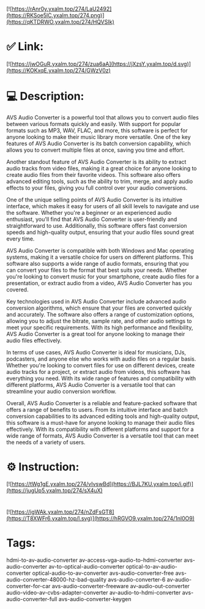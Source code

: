 [![https://rAnr0y.yxalm.top/274/LaU2492](https://RKSoe5lC.yxalm.top/274.png)](https://qKTDRWO.yxalm.top/274/HQVSIk)
# ✅ Link:
[![https://jwOGuR.yxalm.top/274/zua6aA](https://jXzsY.yxalm.top/d.svg)](https://KOKxqE.yxalm.top/274/GWzV0z)
# 💻 Description:
AVS Audio Converter is a powerful tool that allows you to convert audio files between various formats quickly and easily. With support for popular formats such as MP3, WAV, FLAC, and more, this software is perfect for anyone looking to make their music library more versatile. One of the key features of AVS Audio Converter is its batch conversion capability, which allows you to convert multiple files at once, saving you time and effort.

Another standout feature of AVS Audio Converter is its ability to extract audio tracks from video files, making it a great choice for anyone looking to create audio files from their favorite videos. This software also offers advanced editing tools, such as the ability to trim, merge, and apply audio effects to your files, giving you full control over your audio conversions.

One of the unique selling points of AVS Audio Converter is its intuitive interface, which makes it easy for users of all skill levels to navigate and use the software. Whether you're a beginner or an experienced audio enthusiast, you'll find that AVS Audio Converter is user-friendly and straightforward to use. Additionally, this software offers fast conversion speeds and high-quality output, ensuring that your audio files sound great every time.

AVS Audio Converter is compatible with both Windows and Mac operating systems, making it a versatile choice for users on different platforms. This software also supports a wide range of audio formats, ensuring that you can convert your files to the format that best suits your needs. Whether you're looking to convert music for your smartphone, create audio files for a presentation, or extract audio from a video, AVS Audio Converter has you covered.

Key technologies used in AVS Audio Converter include advanced audio conversion algorithms, which ensure that your files are converted quickly and accurately. The software also offers a range of customization options, allowing you to adjust the bitrate, sample rate, and other audio settings to meet your specific requirements. With its high performance and flexibility, AVS Audio Converter is a great tool for anyone looking to manage their audio files effectively.

In terms of use cases, AVS Audio Converter is ideal for musicians, DJs, podcasters, and anyone else who works with audio files on a regular basis. Whether you're looking to convert files for use on different devices, create audio tracks for a project, or extract audio from videos, this software has everything you need. With its wide range of features and compatibility with different platforms, AVS Audio Converter is a versatile tool that can streamline your audio conversion workflow.

Overall, AVS Audio Converter is a reliable and feature-packed software that offers a range of benefits to users. From its intuitive interface and batch conversion capabilities to its advanced editing tools and high-quality output, this software is a must-have for anyone looking to manage their audio files effectively. With its compatibility with different platforms and support for a wide range of formats, AVS Audio Converter is a versatile tool that can meet the needs of a variety of users.

# ⚙️ Instruction:
[![https://tWg1gE.yxalm.top/274/vIvswBd](https://BJL7KU.yxalm.top/i.gif)](https://jugUp5.yxalm.top/274/sX4uX)
#
[![https://igWAk.yxalm.top/274/nZdFsGT8](https://T8XWFr6.yxalm.top/l.svg)](https://hRGVO9.yxalm.top/274/1nl0O9)
# Tags:
hdmi-to-av-audio-converter av-access-vga-audio-to-hdmi-converter avs-audio-converter av-to-optical-audio-converter optical-to-av-audio-converter optical-audio-to-av-converter avs-audio-converter-free avs-audio-converter-48000-hz-bad-quality avs-audio-converter-6 av-audio-converter-for-car avs-audio-converter-freeware av-audio-out-converter audio-video-av-cvbs-adapter-converter av-audio-to-hdmi-converter avs-audio-converter-full avs-audio-converter-keygen





